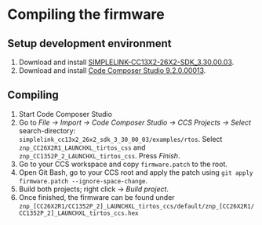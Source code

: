 # Compiling the firmware

## Setup development environment
1. Download and install [SIMPLELINK-CC13X2-26X2-SDK_3.30.00.03](http://www.ti.com/tool/download/SIMPLELINK-CC13X2-26X2-SDK).
2. Download and install [Code Composer Studio 9.2.0.00013](http://www.ti.com/tool/CCSTUDIO).

## Compiling
1. Start Code Composer Studio
2. Go to *File -> Import -> Code Composer Studio -> CCS Projects -> Select* search-directory: `simplelink_cc13x2_26x2_sdk_3_30_00_03/examples/rtos`. Select `znp_CC26X2R1_LAUNCHXL_tirtos_css` and `znp_CC1352P_2_LAUNCHXL_tirtos_css`. Press *Finish*.
3. Go to your CCS workspace and copy `firmware.patch` to the root.
4. Open Git Bash, go to your CCS root and apply the patch using `git apply firmware.patch --ignore-space-change`.
5. Build both projects; right click -> *Build project*.
6. Once finished, the firmware can be found under `znp_[CC26X2R1/CC1352P_2]_LAUNCHXL_tirtos_ccs/default/znp_[CC26X2R1/CC1352P_2]_LAUNCHXL_tirtos_ccs.hex`
